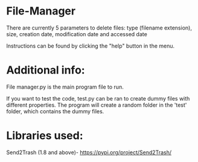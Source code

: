 # File-Manager

There are currently 5 parameters to delete files: type (filename extension), size, creation date, modification date and accessed date

Instructions can be found by clicking the "help" button in the menu.

# Additional info:
File manager.py is the main program file to run.

If you want to test the code, test.py can be ran to create dummy files with different properties. The program will create a random folder in the 'test' folder, which contains the dummy files.

# Libraries used: 
Send2Trash (1.8 and above)- https://pypi.org/project/Send2Trash/




